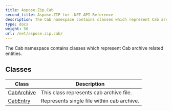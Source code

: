 ```yaml
---
title: Aspose.Zip.Cab
second_title: Aspose.ZIP for .NET API Reference
description: The Cab namespace contains classes which represent Cab archive related entities
type: docs
weight: 50
url: /net/aspose.zip.cab/
---
```

The Cab namespace contains classes which represent Cab archive related entities.

## Classes

| Class | Description |
| --- | --- |
| [CabArchive](./cabarchive/) | This class represents cab archive file. |
| [CabEntry](./cabentry/) | Represents single file within cab archive. |


